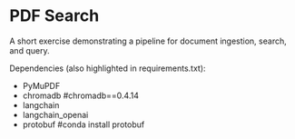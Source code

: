# PDF Search
A short exercise demonstrating a pipeline for document ingestion, search, and query.

Dependencies (also highlighted in requirements.txt):
* PyMuPDF
* chromadb #chromadb==0.4.14
* langchain
* langchain_openai
* protobuf #conda install protobuf 
